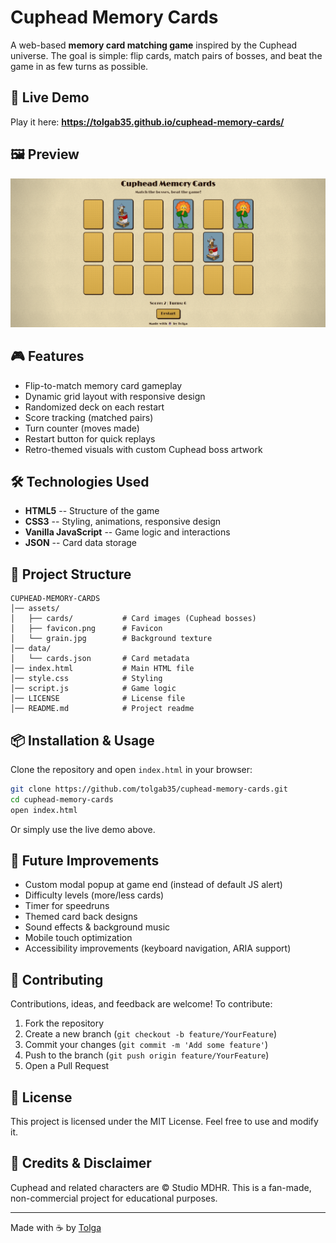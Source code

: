 # Cuphead Memory Cards

A web-based **memory card matching game** inspired by the Cuphead
universe. The goal is simple: flip cards, match pairs of bosses, and
beat the game in as few turns as possible.

## 🔗 Live Demo

Play it here: **https://tolgab35.github.io/cuphead-memory-cards/**

## 🖼️ Preview

![Game Screenshot](assets/screenshot.png)

## 🎮 Features

- Flip-to-match memory card gameplay
- Dynamic grid layout with responsive design
- Randomized deck on each restart
- Score tracking (matched pairs)
- Turn counter (moves made)
- Restart button for quick replays
- Retro-themed visuals with custom Cuphead boss artwork

## 🛠️ Technologies Used

- **HTML5** -- Structure of the game
- **CSS3** -- Styling, animations, responsive design
- **Vanilla JavaScript** -- Game logic and interactions
- **JSON** -- Card data storage

## 📂 Project Structure

    CUPHEAD-MEMORY-CARDS
    │── assets/
    │   ├── cards/           # Card images (Cuphead bosses)
    │   ├── favicon.png      # Favicon
    │   └── grain.jpg        # Background texture
    │── data/
    │   └── cards.json       # Card metadata
    │── index.html           # Main HTML file
    │── style.css            # Styling
    │── script.js            # Game logic
    │── LICENSE              # License file
    │── README.md            # Project readme

## 📦 Installation & Usage

Clone the repository and open `index.html` in your browser:

```bash
git clone https://github.com/tolgab35/cuphead-memory-cards.git
cd cuphead-memory-cards
open index.html
```

Or simply use the live demo above.

## 🎯 Future Improvements

- Custom modal popup at game end (instead of default JS alert)
- Difficulty levels (more/less cards)
- Timer for speedruns
- Themed card back designs
- Sound effects & background music
- Mobile touch optimization
- Accessibility improvements (keyboard navigation, ARIA support)

## 🤝 Contributing

Contributions, ideas, and feedback are welcome! To contribute:

1. Fork the repository
2. Create a new branch (`git checkout -b feature/YourFeature`)
3. Commit your changes (`git commit -m 'Add some feature'`)
4. Push to the branch (`git push origin feature/YourFeature`)
5. Open a Pull Request

## 📜 License

This project is licensed under the MIT License. Feel free to use and
modify it.

## 🙏 Credits & Disclaimer

Cuphead and related characters are © Studio MDHR. This is a fan-made,
non-commercial project for educational purposes.

---

Made with ☕ by [Tolga](https://github.com/tolgab35)
